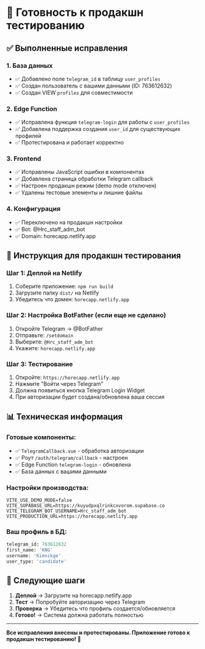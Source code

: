 # 🚀 Готовность к продакшн тестированию

## ✅ Выполненные исправления

### 1. База данных
- ✅ Добавлено поле `telegram_id` в таблицу `user_profiles`
- ✅ Создан пользователь с вашими данными (ID: 763612632)
- ✅ Создан VIEW `profiles` для совместимости

### 2. Edge Function
- ✅ Исправлена функция `telegram-login` для работы с `user_profiles`
- ✅ Добавлена поддержка создания `user_id` для существующих профилей
- ✅ Протестирована и работает корректно

### 3. Frontend
- ✅ Исправлены JavaScript ошибки в компонентах
- ✅ Добавлена страница обработки Telegram callback
- ✅ Настроен продакшн режим (demo mode отключен)
- ✅ Удалены тестовые элементы и лишние файлы

### 4. Конфигурация
- ✅ Переключено на продакшн настройки
- ✅ Bot: @Hrc_staff_adm_bot
- ✅ Domain: horecapp.netlify.app

## 🎯 Инструкция для продакшн тестирования

### Шаг 1: Деплой на Netlify
1. Соберите приложение: `npm run build`
2. Загрузите папку `dist/` на Netlify
3. Убедитесь что домен: `horecapp.netlify.app`

### Шаг 2: Настройка BotFather (если еще не сделано)
1. Откройте Telegram → @BotFather
2. Отправьте: `/setdomain`
3. Выберите: `@Hrc_staff_adm_bot`
4. Укажите: `horecapp.netlify.app`

### Шаг 3: Тестирование
1. Откройте: `https://horecapp.netlify.app`
2. Нажмите "Войти через Telegram"
3. Должна появиться кнопка Telegram Login Widget
4. При авторизации будет создана/обновлена ваша сессия

## 📊 Техническая информация

### Готовые компоненты:
- ✅ `TelegramCallback.vue` - обработка авторизации
- ✅ Роут `/auth/telegram/callback` - настроен
- ✅ Edge Function `telegram-login` - обновлена
- ✅ База данных с вашими данными

### Настройки производства:
```env
VITE_USE_DEMO_MODE=false
VITE_SUPABASE_URL=https://kuyudpxqlrinkcxvorom.supabase.co
VITE_TELEGRAM_BOT_USERNAME=Hrc_staff_adm_bot
VITE_PRODUCTION_URL=https://horecapp.netlify.app
```

### Ваш профиль в БД:
```sql
telegram_id: 763612632
first_name: 'KNG'
username: 'Kimnikge'
user_type: 'candidate'
```

## 🔄 Следующие шаги

1. **Деплой** → Загрузите на horecapp.netlify.app
2. **Тест** → Попробуйте авторизацию через Telegram
3. **Проверка** → Убедитесь что профиль создается/обновляется
4. **Готово!** → Система должна работать полностью

---

**Все исправления внесены и протестированы. Приложение готово к продакшн тестированию! 🎉**
